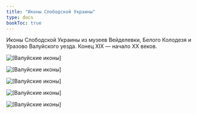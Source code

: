 ```yaml
---
title: "Иконы Слободской Украины"
type: docs
bookToc: true
---
```


Иконы Слободской Украины из музеев Вейделевки, Белого Колодезя и Уразово Валуйского уезда. Конец XIX — начало XX веков.

![[Валуйские иконы]](/static/img/ukraine/icon1.jpg "Иисус Христос - Вседержитель. Уразовский краеведческий музей")

![[Валуйские иконы]](/static/img/ukraine/icon2.jpg "Сретение Господне. Вейделевский краеведческий музей")

![[Валуйские иконы]](/static/img/ukraine/icon3.jpg "Богоматерь Всех скорбящих Радость. Вейделевский краеведческий музей")

![[Валуйские иконы]](/static/img/ukraine/icon4.jpg "Покров. Краеведческий музей села Белый Колодезь")

![[Валуйские иконы]](/static/img/ukraine/icon5.jpg "Матерь Божья с младенцем. Краеведческий музей села Белый Колодезь")
